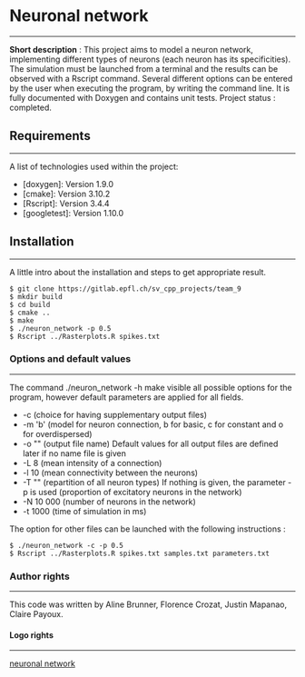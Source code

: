 
# Neuronal network
***
<b>Short description</b> : This project aims to model a neuron network, implementing different types of neurons (each neuron has its specificities). The simulation must be launched from a terminal and the results can be observed with a Rscript command. Several different options can be entered by the user when executing the program, by writing the command line. It is fully documented with Doxygen and contains unit tests.
Project status : completed.

## Requirements
***
A list of technologies used within the project:
* [doxygen]: Version 1.9.0
* [cmake]: Version 3.10.2
* [Rscript]: Version 3.4.4
* [googletest]: Version 1.10.0

## Installation
***
A little intro about the installation and steps to get appropriate result.
```
$ git clone https://gitlab.epfl.ch/sv_cpp_projects/team_9
$ mkdir build
$ cd build
$ cmake ..
$ make
$ ./neuron_network -p 0.5
$ Rscript ../Rasterplots.R spikes.txt
```

### Options and default values
***
The command ./neuron_network -h make visible all possible options for the program, however default parameters are applied for all fields.
* -c (choice for having supplementary output files)
* -m 'b' (model for neuron connection, b for basic, c for constant and o for overdispersed)
* -o "" (output file name) Default values for all output files are defined later if no name file is given
* -L 8 (mean intensity of a connection)
* -l 10 (mean connectivity between the neurons)
* -T "" (repartition of all neuron types) If nothing is given, the parameter -p is used (proportion of excitatory neurons in the network)
* -N 10 000 (number of neurons in the network)
* -t 1000 (time of simulation in ms)

The option for other files can be launched with the following instructions :
```
$ ./neuron_network -c -p 0.5
$ Rscript ../Rasterplots.R spikes.txt samples.txt parameters.txt
```

### Author rights
***
This code was written by Aline Brunner, Florence Crozat, Justin Mapanao, Claire Payoux.

#### Logo rights
***
[neuronal network](https://www.freepng.fr/png-4j8gg0/)